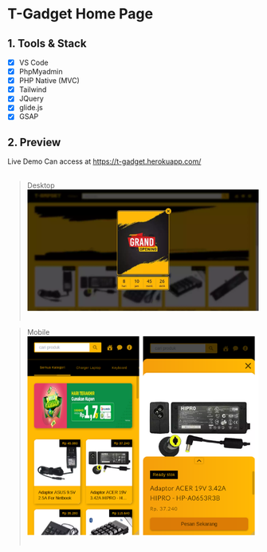 # T-Gadget Home Page

## 1. Tools & Stack
- [x] VS Code
- [x] PhpMyadmin
- [x] PHP Native (MVC)
- [x] Tailwind
- [x] JQuery
- [x] glide.js
- [x] GSAP

## 2. Preview
Live Demo Can access at <a href="https://t-gadget.herokuapp.com/">https://t-gadget.herokuapp.com/</a> <br><br>

> Desktop
> <img src="asset/screenshoot/popup.webp" width="860px" /><br><br>

> Mobile <br>
> <img src="asset/screenshoot/mobile.png" width="860px" /><br><br>
